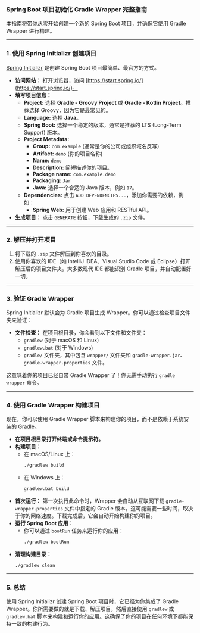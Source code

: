 ### **Spring Boot 项目初始化 Gradle Wrapper 完整指南**

本指南将带你从零开始创建一个新的 Spring Boot 项目，并确保它使用 Gradle Wrapper 进行构建。

-----

### **1. 使用 Spring Initializr 创建项目**

[Spring Initializr](https://start.spring.io/) 是创建 Spring Boot 项目最简单、最官方的方式。

* **访问网站：** 打开浏览器，访问 [https://start.spring.io/](https://start.spring.io/)。
* **填写项目信息：**
    * **Project:** 选择 **Gradle - Groovy Project** 或 **Gradle - Kotlin Project**。推荐选择 Groovy，因为它是最常见的。
    * **Language:** 选择 **Java**。
    * **Spring Boot:** 选择一个稳定的版本，通常是推荐的 LTS (Long-Term Support) 版本。
    * **Project Metadata:**
        * **Group:** `com.example` (通常是你的公司或组织域名反写)
        * **Artifact:** `demo` (你的项目名称)
        * **Name:** `demo`
        * **Description:** 简短描述你的项目。
        * **Package name:** `com.example.demo`
        * **Packaging:** `Jar`
        * **Java:** 选择一个合适的 Java 版本，例如 `17`。
    * **Dependencies:** 点击 `ADD DEPENDENCIES...`，添加你需要的依赖，例如：
        * **Spring Web:** 用于创建 Web 应用和 RESTful API。
* **生成项目：** 点击 `GENERATE` 按钮，下载生成的 `.zip` 文件。

-----

### **2. 解压并打开项目**

1. 将下载的 `.zip` 文件解压到你喜欢的目录。
2. 使用你喜欢的 IDE（如 IntelliJ IDEA、Visual Studio Code 或 Eclipse）打开解压后的项目文件夹。大多数现代 IDE 都能识别 Gradle
   项目，并自动配置好一切。

-----

### **3. 验证 Gradle Wrapper**

Spring Initializr 默认会为 Gradle 项目生成 Wrapper。你可以通过检查项目文件夹来验证：

* **文件检查：** 在项目根目录，你会看到以下文件和文件夹：
    * `gradlew` (对于 macOS 和 Linux)
    * `gradlew.bat` (对于 Windows)
    * `gradle/` 文件夹，其中包含 `wrapper/` 文件夹和 `gradle-wrapper.jar`、`gradle-wrapper.properties` 文件。

这意味着你的项目已经自带 Gradle Wrapper 了！你无需手动执行 `gradle wrapper` 命令。

-----

### **4. 使用 Gradle Wrapper 构建项目**

现在，你可以使用 Gradle Wrapper 脚本来构建你的项目，而不是依赖于系统安装的 Gradle。

* **在项目根目录打开终端或命令提示符。**
* **构建项目：**
    * 在 macOS/Linux 上：
      ```bash
      ./gradlew build
      ```
    * 在 Windows 上：
      ```bash
      gradlew.bat build
      ```
* **首次运行：** 第一次执行此命令时，Wrapper 会自动从互联网下载 `gradle-wrapper.properties` 文件中指定的 Gradle
  版本。这可能需要一些时间，取决于你的网络速度。下载完成后，它会自动开始构建你的项目。
* **运行 Spring Boot 应用：**
    * 你可以通过 `bootRun` 任务来运行你的应用：
      ```bash
      ./gradlew bootRun
      ```
* **清理构建目录：**
  ```bash
  ./gradlew clean
  ```

-----

### **5. 总结**

使用 Spring Initializr 创建 Spring Boot 项目时，它已经为你集成了 Gradle Wrapper。你所需要做的就是下载、解压项目，然后直接使用
`gradlew` 或 `gradlew.bat` 脚本来构建和运行你的应用。这确保了你的项目在任何环境下都能保持一致的构建行为。